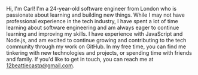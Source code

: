 Hi, I'm Carl! I'm a 24-year-old software engineer from London who is passionate about learning and building new things. While I may not have professional experience in the tech industry, I have spent a lot of time learning about software engineering and am always eager to continue learning and improving my skills. I have experience with JavaScript and Node.js, and am excited to continue growing and contributing to the tech community through my work on GitHub. In my free time, you can find me tinkering with new technologies and projects, or spending time with friends and family. If you'd like to get in touch, you can reach me at 12beattiecastp@gmail.com.
